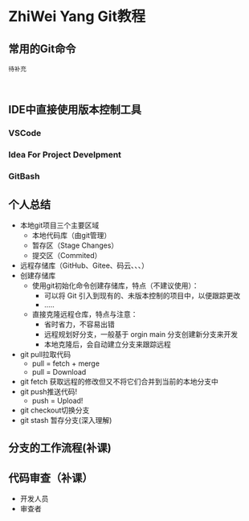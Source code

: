 # ZhiWei Yang Git教程
## 常用的Git命令
```
待补充



```
## IDE中直接使用版本控制工具

### VSCode

### Idea For Project Develpment

### GitBash

## 个人总结
- 本地git项目三个主要区域
    - 本地代码库（由git管理）
    - 暂存区（Stage Changes）
    - 提交区（Commited）
- 远程存储库（GitHub、Gitee、码云、、、）
- 创建存储库
    - 使用git初始化命令创建存储库，特点（不建议使用）：
        - 可以将 Git 引入到现有的、未版本控制的项目中，以便跟踪更改
        - .....
    - 直接克隆远程仓库，特点与注意：
        - 省时省力，不容易出错
        - 远程规划好分支，一般基于 orgin main 分支创建新分支来开发
        - 本地克隆后，会自动建立分支来跟踪远程
- git pull拉取代码
    - pull = fetch + merge
    - pull = Download
- git fetch 获取远程的修改但又不将它们合并到当前的本地分支中
- git push推送代码!
    - push = Upload!
- git checkout切换分支
- git stash 暂存分支(深入理解)
## 分支的工作流程(补课)

## 代码审查（补课）
- 开发人员
- 审查者